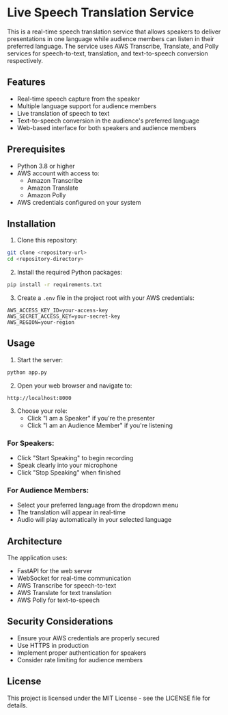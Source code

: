 # Live Speech Translation Service

This is a real-time speech translation service that allows speakers to deliver presentations in one language while audience members can listen in their preferred language. The service uses AWS Transcribe, Translate, and Polly services for speech-to-text, translation, and text-to-speech conversion respectively.

## Features

- Real-time speech capture from the speaker
- Multiple language support for audience members
- Live translation of speech to text
- Text-to-speech conversion in the audience's preferred language
- Web-based interface for both speakers and audience members

## Prerequisites

- Python 3.8 or higher
- AWS account with access to:
  - Amazon Transcribe
  - Amazon Translate
  - Amazon Polly
- AWS credentials configured on your system

## Installation

1. Clone this repository:
```bash
git clone <repository-url>
cd <repository-directory>
```

2. Install the required Python packages:
```bash
pip install -r requirements.txt
```

3. Create a `.env` file in the project root with your AWS credentials:
```
AWS_ACCESS_KEY_ID=your-access-key
AWS_SECRET_ACCESS_KEY=your-secret-key
AWS_REGION=your-region
```

## Usage

1. Start the server:
```bash
python app.py
```

2. Open your web browser and navigate to:
```
http://localhost:8000
```

3. Choose your role:
   - Click "I am a Speaker" if you're the presenter
   - Click "I am an Audience Member" if you're listening

### For Speakers:
- Click "Start Speaking" to begin recording
- Speak clearly into your microphone
- Click "Stop Speaking" when finished

### For Audience Members:
- Select your preferred language from the dropdown menu
- The translation will appear in real-time
- Audio will play automatically in your selected language

## Architecture

The application uses:
- FastAPI for the web server
- WebSocket for real-time communication
- AWS Transcribe for speech-to-text
- AWS Translate for text translation
- AWS Polly for text-to-speech

## Security Considerations

- Ensure your AWS credentials are properly secured
- Use HTTPS in production
- Implement proper authentication for speakers
- Consider rate limiting for audience members

## License

This project is licensed under the MIT License - see the LICENSE file for details. 